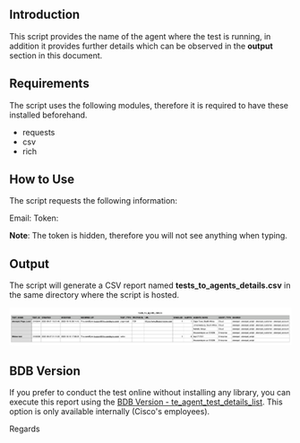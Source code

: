 ## Introduction
This script provides the name of the agent where the test is running, in addition it provides further details which can be observed in the **output** section in this document.

## Requirements
The script uses the following modules, therefore it is required to have these installed beforehand.

- requests
- csv
- rich

## How to Use
The script requests the following information:

Email: 
Token: 

**Note**: The token is hidden, therefore you will not see anything when typing.

## Output
The script will generate a CSV report named **tests_to_agents_details.csv** in the same directory where the script is hosted.

![CSV](csv_det.png)

## BDB Version
If you prefer to conduct the test online without installing any library, you can execute this report using the [BDB Version - te_agent_test_details_list](https://scripts.cisco.com/ui/use/te_agent_test_details_list). This option is only available internally (Cisco's employees).

Regards
